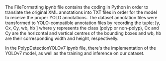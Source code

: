 The FileFormatting ipynb file contains the coding in Python in order to translate the original XML annotations into TXT files in order for the model to receive the proper YOLO annotations. The dataset annotation files were transformed to YOLO-compatible annotation files by recording the tuple: [y, Cx, Cy, wb, hb ] where y represents the class (polyp or non-polyp), Cx and Cy are the horizontal and vertical centres of the bounding boxes and wb, hb are their corresponding width and height, respectivelly. 

In the PolypDetectionYOLOv7 ipynb file, there's the implementation of the YOLOv7 model, as well as the training and inference on our dataset.
